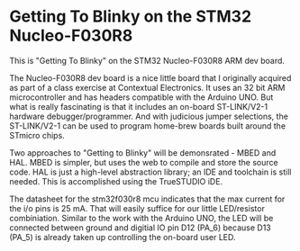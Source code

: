 # Getting To Blinky on the STM32 Nucleo-F030R8

This is "Getting To Blinky" on the STM32 Nucleo-F030R8 ARM dev board.

The Nucleo-F030R8 dev board is a nice little board that I originally acquired as part of a class exercise
at Contextual Electronics.  It uses an 32 bit ARM microcontroller and has headers compatible with
the Arduino UNO.  But what is really fascinating is that it includes an on-board ST-LINK/V2-1 hardware
debugger/programmer.  And with judicious jumper selections, the ST-LINK/V2-1 can be used to program
home-brew boards built around the STmicro chips.

Two approaches to "Getting to Blinky" will be demonsrated - MBED and HAL.  MBED is simpler,
but uses the web to compile and store the source code.  HAL is just a high-level abstraction
library; an IDE and toolchain is still needed.  This is accomplished using the TrueSTUDIO iDE.

The datasheet for the stm32f030r8 mcu indicates that the max current for the i/o pins is 25 mA.  That will easily
suffice for our little LED/resistor combiniation.  Similar to the work with the Arduino UNO, the LED will be connected
between ground and digitial IO pin D12 (PA_6) because D13 (PA_5) is already taken up controlling the 
on-board user LED.
